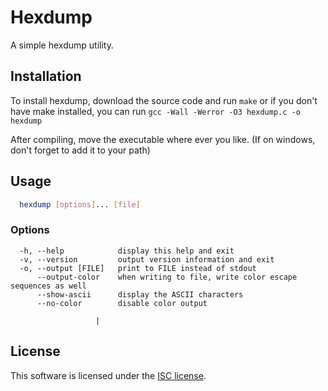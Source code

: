 # Hexdump

A simple hexdump utility.

## Installation

To install hexdump, download the source code and run `make` or if you don't have
make installed, you can run `gcc -Wall -Werror -O3 hexdump.c -o hexdump`

After compiling, move the executable where ever you like. (If on windows, don't forget to add it to your path)


## Usage

```bash
  hexdump [options]... [file]
```
### Options

```
  -h, --help            display this help and exit
  -v, --version         output version information and exit
  -o, --output [FILE]   print to FILE instead of stdout
      --output-color    when writing to file, write color escape sequences as well
      --show-ascii      display the ASCII characters
      --no-color        disable color output
``` 
                       |
## License

This software is licensed under the [ISC license](LICENSE).
